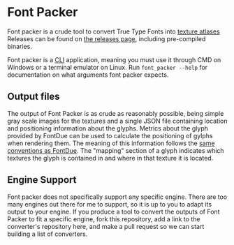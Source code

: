 # Font Packer

Font packer is a crude tool to convert True Type Fonts into [texture atlases](https://en.wikipedia.org/wiki/Texture_atlas)
Releases can be found on [the releases page](https://github.com/IamTheCarl/FontPacker/releases), including pre-compiled binaries.

Font packer is a [CLI](https://en.wikipedia.org/wiki/Command-line_interface) application, meaning you must use it through CMD on Windows or a terminal emulator on Linux.
Run `font_packer --help` for documentation on what arguments font packer expects.

## Output files

The output of Font Packer is as crude as reasonably possible, being simple gray scale images for the textures and a single JSON file containing location and positioning information about the glyphs. Metrics about the glyph provided by FontDue can be used to calculate the positioning of gylphs when rendering them. The meaning of this information follows the [same conventions as FontDue](https://docs.rs/fontdue/0.8.0/fontdue/struct.Metrics.html). The "mapping" section of a glyph indicates which textures the glyph is contained in and where in that texture it is located.

## Engine Support

Font packer does not specifically support any specific engine. There are too many engines out there for me to support, so it is up to you to adapt its output to your engine.
If you produce a tool to convert the outputs of Font Packer to fit a specific engine, fork this repository, add a link to the converter's repository here, and make a pull request so we can start building a list of converters.
